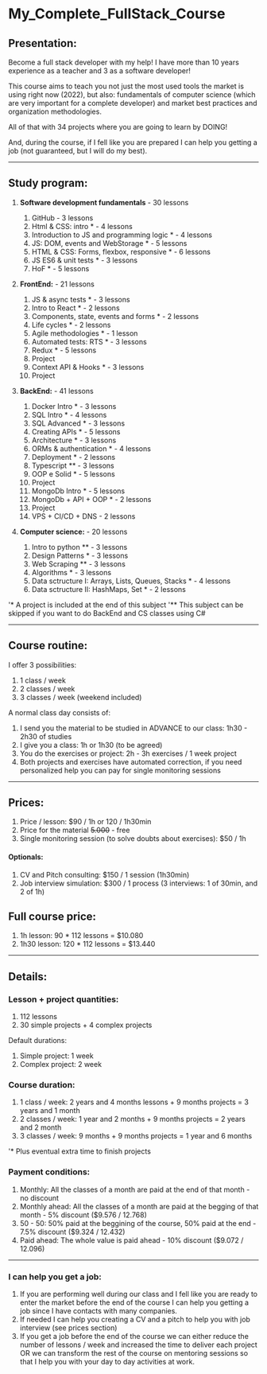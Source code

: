 # My_Complete_FullStack_Course
## Presentation:
Become a full stack developer with my help! I have more than 10 years experience as a teacher and 3 as a software developer!

This course aims to teach you not just the most used tools the market is using right now (2022), but also: fundamentals of computer science (which are very important for a complete developer) and market best practices and organization methodologies.

All of that with 34 projects where you are going to learn by DOING!

And, during the course, if I fell like you are prepared I can help you getting a job (not guaranteed, but I will do my best).

____

## Study program:

1. **Software development fundamentals** - 30 lessons
   1. GitHub - 3 lessons
   2. Html & CSS: intro * - 4 lessons
   3. Introduction to JS and programming logic * - 4 lessons
   4. JS: DOM, events and WebStorage * - 5 lessons
   5. HTML & CSS: Forms, flexbox, responsive * - 6 lessons
   6. JS ES6 & unit tests * - 3 lessons
   7. HoF * - 5 lessons

2. **FrontEnd:** - 21 lessons
   1. JS & async tests * - 3 lessons
   2. Intro to React * - 2 lessons
   3. Components, state, events and forms * - 2 lessons
   4. Life cycles * - 2 lessons
   5. Agile methodologies * - 1 lesson
   6. Automated tests: RTS * - 3 lessons
   7. Redux * - 5 lessons
   8. Project
   9. Context API & Hooks * - 3 lessons
   10. Project

3. **BackEnd:** - 41 lessons
   1. Docker Intro * - 3 lessons
   2. SQL Intro * - 4 lessons
   3. SQL Advanced * - 3 lessons
   4. Creating APIs * - 5 lessons
   5. Architecture * - 3 lessons
   6. ORMs & authentication * - 4 lessons
   7. Deployment * - 2 lessons
   8. Typescript ** - 3 lessons
   9. OOP e Solid * - 5 lessons
   10. Project
   11. MongoDb Intro * - 5 lessons
   12. MongoDb + API + OOP * - 2 lessons
   13. Project
   14. VPS + CI/CD + DNS - 2 lessons

4. **Computer science:** - 20 lessons
   1. Intro to python ** - 3 lessons
   2. Design Patterns * - 3 lessons
   3. Web Scraping ** - 3 lessons
   4. Algorithms * - 3 lessons
   5. Data sctructure I: Arrays, Lists, Queues, Stacks * - 4 lessons
   6. Data sctructure II: HashMaps, Set * - 2 lessons


'* A project is included at the end of this subject
'** This subject can be skipped if you want to do BackEnd and CS classes using C#

_______

## Course routine:

I offer 3 possibilities:
1. 1 class / week
2. 2 classes / week
3. 3 classes / week (weekend included)

A normal class day consists of:
1. I send you the material to be studied in ADVANCE to our class: 1h30 - 2h30 of studies
2. I give you a class: 1h or 1h30 (to be agreed)
3. You do the exercises or project: 2h - 3h exercises / 1 week project
4. Both projects and exercises have automated correction, if you need personalized help you can pay for single monitoring sessions

______

## Prices:

1. Price / lesson: $90 / 1h or 120 / 1h30min
2. Price for the material <strike>5.000</strike> - free
3. Single monitoring session (to solve doubts about exercises): $50 / 1h

#### Optionals:
1. CV and Pitch consulting: $150 / 1 session (1h30min)
2. Job interview simulation: $300 / 1 process (3 interviews: 1 of 30min, and 2 of 1h) 

## Full course price:

1. 1h lesson: 90 * 112 lessons = $10.080
1. 1h30 lesson: 120 * 112 lessons = $13.440

_____

## Details:

### Lesson + project quantities:
1. 112 lessons
2. 30 simple projects + 4 complex projects

Default durations:
1. Simple project: 1 week
2. Complex project: 2 week

### Course duration:
1. 1 class / week: 2 years and 4 months lessons + 9 months projects = 3 years and 1 month
2. 2 classes / week: 1 year and 2 months + 9 months projects = 2 years and 2 month
3. 3 classes / week: 9 months + 9 months projects = 1 year and 6 months

'* Plus eventual extra time to finish projects 

### Payment conditions: 

1. Monthly: All the classes of a month are paid at the end of that month - no discount
2. Monthly ahead: All the classes of a month are paid at the begging of that month - 5% discount ($9.576 / 12.768)
3. 50 - 50: 50% paid at the beggining of the course, 50% paid at the end - 7.5% discount ($9.324 / 12.432)
4. Paid ahead: The whole value is paid ahead - 10% discount ($9.072 / 12.096)

_____

### I can help you get a job:

1. If you are performing well during our class and I fell like you are ready to enter the market before the end of the course I can help you getting a job since I have contacts with many companies.
2. If needed I can help you creating a CV and a pitch to help you with job interview (see prices section)
3. If you get a job before the end of the course we can either reduce the number of lessons / week and increased the time to deliver each project OR we can transform the rest of the course on mentoring sessions so that I help you with your day to day activities at work.

